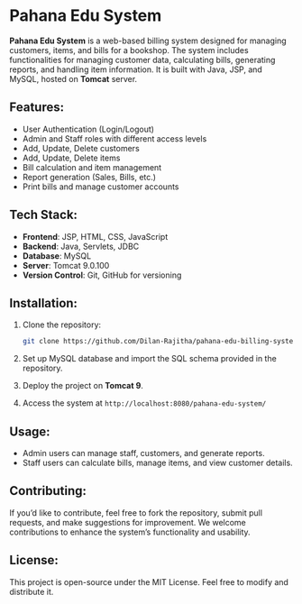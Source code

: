 # Pahana Edu System

**Pahana Edu System** is a web-based billing system designed for managing customers, items, and bills for a bookshop. The system includes functionalities for managing customer data, calculating bills, generating reports, and handling item information. It is built with Java, JSP, and MySQL, hosted on **Tomcat** server.

## Features:
- User Authentication (Login/Logout)
- Admin and Staff roles with different access levels
- Add, Update, Delete customers
- Add, Update, Delete items
- Bill calculation and item management
- Report generation (Sales, Bills, etc.)
- Print bills and manage customer accounts

## Tech Stack:
- **Frontend**: JSP, HTML, CSS, JavaScript
- **Backend**: Java, Servlets, JDBC
- **Database**: MySQL
- **Server**: Tomcat 9.0.100
- **Version Control**: Git, GitHub for versioning

## Installation:
1. Clone the repository:
    ```bash
    git clone https://github.com/Dilan-Rajitha/pahana-edu-billing-system.git
    ```

2. Set up MySQL database and import the SQL schema provided in the repository.

3. Deploy the project on **Tomcat 9**.

4. Access the system at `http://localhost:8080/pahana-edu-system/`

## Usage:
- Admin users can manage staff, customers, and generate reports.
- Staff users can calculate bills, manage items, and view customer details.

## Contributing:
If you’d like to contribute, feel free to fork the repository, submit pull requests, and make suggestions for improvement. We welcome contributions to enhance the system’s functionality and usability.

## License:
This project is open-source under the MIT License. Feel free to modify and distribute it.
